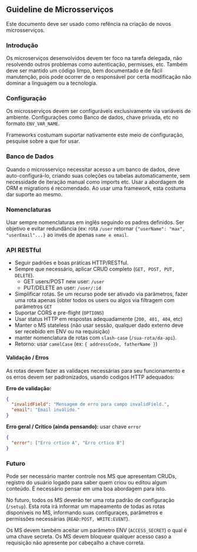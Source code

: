 ## Guideline de Microsserviços

Este documento deve ser usado como refência na criação de novos microsserviços.

### Introdução

Os microserviços desenvolvidos devem ter foco na tarefa delegada, não resolvendo outros problemas como autenticação, permisses, etc. Também deve ser mantido um código limpo, bem documentado e de fácil manutenção, pois pode ocorrer de o responsável por certa modificação não dominar a linguagem ou a tecnologia.

### Configuração

Os microsserviços devem ser configuráveis exclusivamente via variáveis de ambiente. Configurações como Banco de dados, chave privada, etc no formato `ENV_VAR_NAME`.

Frameworks costumam suportar nativamente este meio de configuração, pesquise sobre a que for usar.

### Banco de Dados

Quando o microsserviço necessitar acesso a um banco de dados, deve auto-configurá-lo, criando suas coleções ou tabelas automaticamente, sem necessidade de iteração manual como imports etc. Usar a abordagem de ORM e migrations é recomendado. Ao usar uma framework, esta costuma dar suporte ao mesmo.

### Nomenclaturas

Usar sempre nomenclaturas em inglês seguindo os padres definidos. Ser objetivo e evitar redundância (ex: rota `/user` retornar `{"userName": "max", "userEmail"...}` ao invés de apenas `name e email`.

### API RESTful

 - Seguir padrões e boas práticas HTTP/RESTful.
 - Sempre que necessário, aplicar CRUD completo (`GET, POST, PUT, DELETE`). 
    - GET users/POST new user: `/user`
    - PUT/DELETE an user: `/user/:id`
 - Simplificar rotas. Se um recurso pode ser ativado via parâmetros, fazer uma rota apenas (obter todos os users ou algos via filtragem com parâmetros `GET`
 - Suportar CORS e pre-flight (`OPTIONS`)
 - Usar status HTTP em respostas adequadamente (`200, 401, 404`, etc)
 - Manter o MS stateless (não usar sessão, qualquer dado externo deve ser recebido em ENV ou na requisição)
 - manter nomenclatura de rotas com `slash-case` (`/sua-rota/da-api`).
 - Retorno: usar `camelCase` (ex: `{ addressCode, fatherName }`)

#### Validação / Erros

As rotas devem fazer as validaçes necessárias para seu funcionamento e os erros devem ser padronizados, usando codigos HTTP adequados:

**Erro de validação:**

```json
{
  "invalidField": "Mensagem de erro para campo invalidField.",
  "email": "Email inválido."
}
```

**Erro geral / Crítico (ainda pensando):** usar chave `error`

```json
{
  "error": ["Erro crtico A", "Erro crtico B"]
}
```

### Futuro

Pode ser necessário manter controle nos MS que apresentam CRUDs, registro do usuário logado para saber quem criou ou editou algum conteúdo. É necessário pensar em uma boa abordagem para isto.

No futuro, todos os MS deverão ter uma rota padrão de configuração (`/setup`). Esta rota irá informar um mapeamento de todas as rotas disponíveis no MS, informando suas configuraçes, parâmetros e permissões necessárias (`READ:POST, WRITE:EVENT`).

Os MS devem também aceitar um parâmetro ENV (`ACCESS_SECRET`) o qual é uma chave secreta. Os MS devem bloquear qualquer acesso caso a requisição não apresente por cabeçalho a chave correta.
